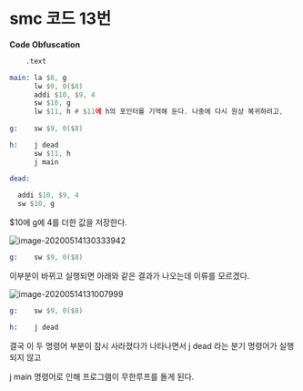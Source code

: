 # smc 코드 13번

 **Code Obfuscation**

```asm
	.text

main: la $8, g
      lw $9, 0($8)
      addi $10, $9, 4
      sw $10, g
      lw $11, h	# $11에 h의 포인터를 기억해 둔다. 나중에 다시 원상 복귀하려고,
      
g:    sw $9, 0($8)

h:    j dead
      sw $11, h
      j main
      
dead: 
```



```asm
  addi $10, $9, 4
  sw $10, g
```

$10에 g에 4를 더한 값을 저장한다.

![image-20200514130333942](C:\Users\SWlab\AppData\Roaming\Typora\typora-user-images\image-20200514130333942.png)



```asm
g:    sw $9, 0($8)
```

이부분이 바뀌고 실행되면 아래와 같은 결과가 나오는데 이류를 모르겠다.

 ![image-20200514131007999](C:\Users\SWlab\AppData\Roaming\Typora\typora-user-images\image-20200514131007999.png)

```asm
g:    sw $9, 0($8)

h:    j dead
```

결국 이 두 명령어 부분이 잠시 사라졌다가 나타나면서 j dead 라는 분기 명령어가 실행되지 않고 

j main  명령어로 인해 프로그램이 무한루프를 돌게 된다.

```asm

```

